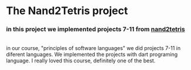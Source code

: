 <h1>The Nand2Tetris project</h1>

<h3>in this project we implemented projects 7-11 from <a href="https://www.nand2tetris.org/">nand2tetris</a></h3>
<br/>
in our course, "principles of software languages" we did projects 7-11 in diferent languages.  
We implemented the projects with dart programing language.  
I really loved this course, definitely one of the best. 

